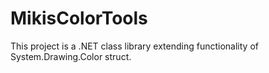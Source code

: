 # MikisColorTools
This project is a .NET class library extending functionality of System.Drawing.Color struct.
